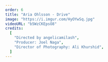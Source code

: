 ```yaml
---
order: 6
title: "Aria Ohlsson - Drive"
image: "https://i.imgur.com/HyOYwSq.jpg"
videoURL: "b5WzCKEpsO8"
credits:
  [
    "Directed by angelicamilash",
    "Producer: Joel Naga",
    "Director of Photography: Ali Khurshid",
  ]
---
```

